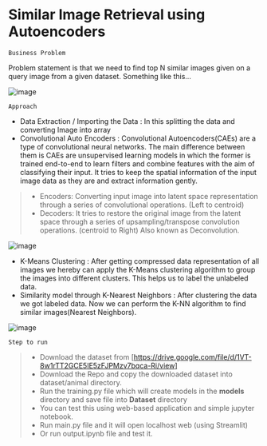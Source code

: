 # Similar Image Retrieval using Autoencoders

`Business Problem`

Problem statement is that we need to find top N similar images given on a query image from a given dataset. Something like this…

![image](https://user-images.githubusercontent.com/62031889/120933146-630df880-c716-11eb-95be-ba8138e64a3e.png)

`Approach`
* Data Extraction / Importing the Data : In this splitting the data and converting Image into array
* Convolutional Auto Encoders : Convolutional Autoencoders(CAEs) are a type of convolutional neural networks. The main difference between them is CAEs are unsupervised learning models in which the former is trained end-to-end to learn filters and combine features with the aim of classifying their input.
It tries to keep the spatial information of the input image data as they are and extract information gently.
> * Encoders: Converting input image into latent space representation through a series of convolutional operations. (Left to centroid)
> * Decoders: It tries to restore the original image from the latent space through a series of upsampling/transpose convolution operations. (centroid to Right) Also known as Deconvolution.

![image](https://user-images.githubusercontent.com/62031889/120933704-ed575c00-c718-11eb-9ade-1f2b07fe4529.png)

* K-Means Clustering : After getting compressed data representation of all images we hereby can apply the K-Means clustering algorithm to group the images into different clusters. This helps us to label the unlabeled data.
* Similarity model through K-Nearest Neighbors : After clustering the data we got labeled data. Now we can perform the K-NN algorithm to find similar images(Nearest Neighbors).

![image](https://user-images.githubusercontent.com/62031889/120933891-c8171d80-c719-11eb-9f46-1fc5506755fe.png)

`Step to run`

> * Download the dataset from [https://drive.google.com/file/d/1VT-8w1rTT2GCE5IE5zFJPMzv7bqca-Ri/view]
> * Download the Repo and copy the downloaded dataset into dataset/animal directory.
> * Run the training.py file which will create models in the **models** directory and save file into **Dataset** directory
> * You can test this using web-based application and simple jupyter notebook.
> * Run main.py file and it will open localhost web (using Streamlit)
> * Or run output.ipynb file and test it.
